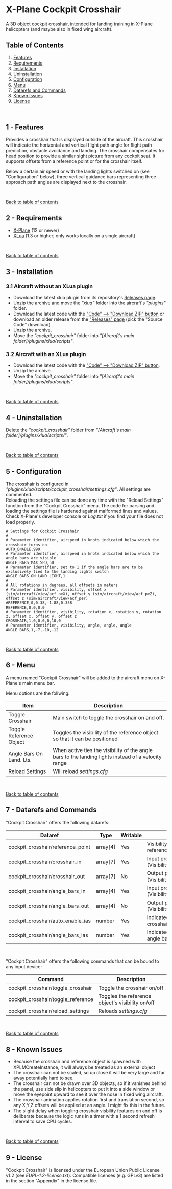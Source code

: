 # X-Plane Cockpit Crosshair
A 3D object cockpit crosshair, intended for landing training in X-Plane helicopters (and maybe also in fixed wing aircraft).

<a name="toc"></a>
## Table of Contents
1. [Features](#1.0)
2. [Requirements](#2.0)
3. [Installation](#3.0)
4. [Uninstallation](#4.0)    
5. [Configuration](#5.0)    
6. [Menu](#6.0)
7. [Datarefs and Commands](#7.0)
8. [Known Issues](#8.0)
9. [License](#9.0)

&nbsp;

<a name="1.0"></a>
## 1 - Features

Provides a crosshair that is displayed outside of the aircraft. This crosshair will indicate the horizontal and vertical flight path angle for flight path prediction, obstacle avoidance and landing. The crosshair compensates for head position to provide a similar sight picture from any cockpit seat. It supports offsets from a reference point or for the crosshair itself.

Below a certain air speed or with the landing lights switched on (see "Configuration" below), three vertical guidance bars representing three approach path angles are displayed next to the crosshair.

&nbsp;

[Back to table of contents](#toc)

<a name="2.0"></a>
## 2 - Requirements

- [X-Plane](https://www.x-plane.com/)  (12 or newer)
- [XLua](https://github.com/X-Plane/XLua) (1.3 or higher; only works locally on a single aircraft)

&nbsp;

[Back to table of contents](#toc)

<a name="3.0"></a>
## 3 - Installation

### 3.1 Aircraft without an XLua plugin

- Download the latest xlua plugin from its repository's [Releases page](https://github.com/X-Plane/XLua/releases).
- Unzip the archive and move the _"xlua"_ folder into the aircraft's _"plugins"_ folder.
- Download the latest code with the ["Code" --> "Download ZIP" button](https://github.com/JT8D-17/x-plane-cockpit-crosshair/archive/refs/heads/main.zip) or download an older release from the ["Releases" page](https://github.com/JT8D-17/x-plane-cockpit-crosshair/releases) (pick the "Source Code" download).
- Unzip the archive.
- Move the _"cockpit_crosshair"_ folder into _"[Aircraft's main folder]/plugins/xlua/scripts"_.

### 3.2 Aircraft with an XLua plugin

- Download the latest code with the ["Code" --> "Download ZIP" button](https://github.com/JT8D-17/x-plane-cockpit-crosshair/archive/refs/heads/main.zip).
- Unzip the archive.
- Move the _"cockpit_crosshair"_ folder into _"[Aircraft's main folder]/plugins/xlua/scripts"_.

&nbsp;

[Back to table of contents](#toc)

<a name="4.0"></a>
## 4 - Uninstallation

Delete the _"cockpit_crosshair"_ folder from _"[Aircraft's main folder]/plugins/xlua/scripts/"_.

&nbsp;

[Back to table of contents](#toc)

<a name="5.0"></a>
## 5 - Configuration

The crosshair is configured in _"plugins/xlua/scripts/cockpit_crosshair/settings.cfg"_. All settings are commented.   
Reloading the settings file can be done any time with the "Reload Settings" function from the "Cockpit Crosshair" menu.
The code for parsing and loading the settings file is hardened against malformed lines and values. Check X-Plane's developer console or _Log.txt_ if you find your file does not load properly.

```
# Settings for Cockpit Crosshair
#
# Parameter identifier, airspeed in knots indicated below which the crosshair turns on
AUTO_ENABLE,999
# Parameter identifier, airspeed in knots indicated below which the angle bars are visible
ANGLE_BARS_MAX_SPD,50
# Parameter identifier, set to 1 if the angle bars are to be exclusively tied to the landing lights switch
ANGLE_BARS_ON_LAND_LIGHT,1
#
# All rotations in degrees, all offsets in meters
# Parameter identifier, visibility, offset x (sim/aircraft/view/acf_peX), offset y (sim/aircraft/view/acf_peZ), offset z (sim/aircraft/view/acf_peY)
#REFERENCE,0,0.38,-1.88,0.338
REFERENCE,0,0,0,0
# Parameter identifier, visibility, rotation x, rotation y, rotation z, offset x, offset y, offset z
CROSSHAIR,1,0,0,0,0,10,0
# Parameter identifier, visibility, angle, angle, angle
ANGLE_BARS,1,-7,-10,-12
```

&nbsp;

[Back to table of contents](#toc)

<a name="6.0"></a>
## 6 - Menu

A menu named "Cockpit Crosshair" will be added to the aircraft menu on X-Plane's main menu bar.

Menu options are the follwing:

Item|Description
-|-
Toggle Crosshair|Main switch to toggle the crosshair on and off.
Toggle Reference Object|Toggles the visibility of the reference object so that it can be positioned
Angle Bars On Land. Lts.|When active ties the visibility of the angle bars to the landing lights instead of a velocity range
Reload Settings|Will reload _settings.cfg_

&nbsp;

[Back to table of contents](#toc)

<a name="7.0"></a>
## 7 - Datarefs and Commands

"Cockpit Crosshair" offers the following datarefs:

Dataref|Type|Writable|Description
-|-|-|-
cockpit_crosshair/reference_point|array[4]|Yes|Visibility and location information for the reference object (Visibility,X,Y,Z)
cockpit_crosshair/crosshair_in|array[7]|Yes|Input properties for the crosshair object: (Visibility,Rot_X,Rot_Y,Rot_Z,Pos_X,Pos_Y,Pos_Z)
cockpit_crosshair/crosshair_out|array[7]|No|Output properties for the crosshair object: (Visibility,Rot_X,Rot_Y,Rot_Z,Pos_X,Pos_Y,Pos_Z)
cockpit_crosshair/angle_bars_in|array[4]|Yes|Input properties for the angle bars: (Visibility,Rot_Bar_1,Rot_Bar_2,Rot_Bar_3)
cockpit_crosshair/angle_bars_out|array[4]|No|Output properties for the angle bars: (Visibility,Rot_Bar_1,Rot_Bar_2,Rot_Bar_3)
cockpit_crosshair/auto_enable_ias|number|Yes|Indicated airspeed in knots below which the crosshair will turn on
cockpit_crosshair/angle_bars_ias|number|Yes|Indicated airspeed in knots below which the angle bars are visible

&nbsp;

"Cockpit Crosshair" offers the following commands that can be bound to any input device:

Command|Description
-|-
cockpit_crosshair/toggle_crosshair|Toggle the crosshair on/off
cockpit_crosshair/toggle_reference|Toggles the reference object's visibility on/off
cockpit_crosshair/reload_settings|Reloads _settings.cfg_

&nbsp;

[Back to table of contents](#toc)

<a name="8.0"></a>
## 8 - Known Issues

- Because the crosshair and reference object is spawned with XPLMCreateInstance, it will always be treated as an external object
- The crosshair can not be scaled, so up close it will be very large and far away potentially hard to see.
- The crosshair can not be drawn over 3D objects, so if it vanishes behind the panel, use side slip in helicopters to put it into a side window or move the eyepoint upward to see it over the nose in fixed wing aircraft.
- The crosshair animation applies rotation first and translation second, so any X,Y,Z offsets will be applied at an angle. I might fix this in the future.
- The slight delay when toggling crosshair visbility features on and off is deliberate because the logic runs in a timer with a 1 second refresh interval to save CPU cycles.

&nbsp;

[Back to table of contents](#toc)

<a name="9.0"></a>
## 9 - License

"Cockpit Crosshair" is licensed under the European Union Public License v1.2 (see _EUPL-1.2-license.txt_). Compatible licenses (e.g. GPLv3) are listed  in the section "Appendix" in the license file.
